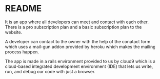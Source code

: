 # README

It is an app where all developers can meet and contact
with each other. There is a pro subscription plan and a
basic subscription plan to the website.

A developer can contact to the owner with the help of the
conatact form which uses a mail-gun addon provided by 
heroku which makes the mailing process happen.

The app is made in a rails environment provided to us 
by cloud9 which is a cloud-based integrated development
environment (IDE) that lets us write, run, and debug our
code with just a browser.
